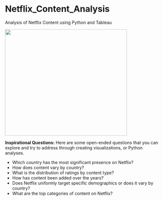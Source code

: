 # Netflix_Content_Analysis
Analysis of Netflix Content using Python and Tableau

<img src="https://github.com/robertoalatorre33/netflix_titles_analysis/blob/dcdaec091f5fd8d0f4be82684fb1a78223c71c64/dashboard_visual/Netflix_content_analysis_dashboard.jpg" width="400" height="350"> 

**Inspirational Questions:** Here are some open-ended questions that you can explore and try to address through creating visualizations, or Python analyses.

- Which country has the most significant presence on Netflix?
- How does content vary by country?
- What is the distribution of ratings by content type?
- How has content been added over the years?
- Does Netflix uniformly target specific demographics or does it vary by country?
- What are the top categories of content on Netflix? 

